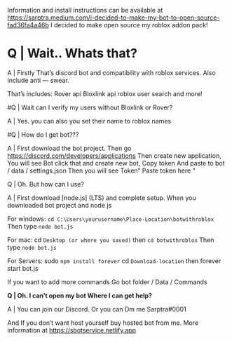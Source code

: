 Information and install instructions can be available at
https://sarptra.medium.com/i-decided-to-make-my-bot-to-open-source-fad36fa4a46b
I decided to make open source my roblox addon pack!

# Q | Wait.. Whats that?

A | Firstly That’s discord bot and compatibility with roblox services. Also include anti — swear.

That’s includes:
Rover api
Bloxlink api
roblox user search and more!

#Q | Wait can I verify my users without Bloxlink or Rover?

A | Yes. you can also you set their name to roblox names

#Q | How do I get bot???

A | First download the bot project. Then go https://discord.com/developers/applications Then create new application, You will see Bot click that and create new bot, Copy token And paste to bot / data / settings.json Then you will see Token” Paste token here “

Q | Oh. But how can I use?

A | First download [node.js] (LTS) and complete setup. When you downloaded bot project and node js

For windows:
`cd C:\Users\yourusername\Place-Location\botwithroblox`
Then type `node bot.js`

For mac:
cd `Desktop (or where you saved)`
then `cd botwithroblox`
Then type `node bot.js`

For Servers:
sudo `npm install forever`
cd `Download-location`
then forever start bot.js

If you want to add more commands Go bot folder / Data / Commands

**Q | Oh. I can’t open my bot Where I can get help?**

A | You can join our Discord. Or you can Dm me Sarptra#0001

And If you don’t want host yourself buy hosted bot from me. More information at https://sbotservice.netlify.app
